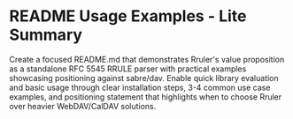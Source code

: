 # README Usage Examples - Lite Summary

Create a focused README.md that demonstrates Rruler's value proposition as a standalone RFC 5545 RRULE parser with practical examples showcasing positioning against sabre/dav. Enable quick library evaluation and basic usage through clear installation steps, 3-4 common use case examples, and positioning statement that highlights when to choose Rruler over heavier WebDAV/CalDAV solutions.